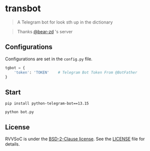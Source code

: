 # transbot
>  A Telegram bot for look sth up in the dictionary

>  Thanks [@bear-zd](https://github.com/bear-zd) 's server

## Configurations

Configurations are set in the `config.py` file.

```python
tgbot = {
    'token': 'TOKEN'	# Telegram Bot Token From @BotFather
}
```

## Start 

```shell
pip install python-telegram-bot==13.15

python bot.py
```


## License

RVVSoC is under the [BSD-2-Clause license](https://github.com/SYYANI/transbot/blob/main/LICENSE). See the [LICENSE](./LICENSE) file for details.
